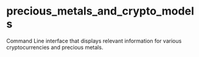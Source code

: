 # precious_metals_and_crypto_models
Command Line interface that displays relevant information for various cryptocurrencies and precious metals.
